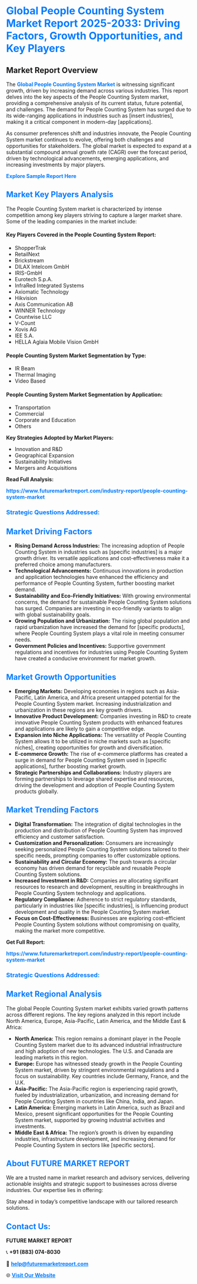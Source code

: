 <h1 style="color: #007BFF;">Global People Counting System Market Report 2025-2033: Driving Factors, Growth Opportunities, and Key Players</h1>

<section id="overview">
<h2>Market Report Overview</h2>
<p>The <a href="https://www.futuremarketreport.com/industry-report/people-counting-system-market" style="color: #007BFF; text-decoration: none;"><strong>Global People Counting System Market</strong></a> is witnessing significant growth, driven by increasing demand across various industries. This report delves into the key aspects of the People Counting System market, providing a comprehensive analysis of its current status, future potential, and challenges. The demand for People Counting System has surged due to its wide-ranging applications in industries such as [insert industries], making it a critical component in modern-day [applications].</p>
<p>As consumer preferences shift and industries innovate, the People Counting System market continues to evolve, offering both challenges and opportunities for stakeholders. The global market is expected to expand at a substantial compound annual growth rate (CAGR) over the forecast period, driven by technological advancements, emerging applications, and increasing investments by major players.</p>
</section>

<section id="overview">
<p><a href="https://www.futuremarketreport.com/request-sample/reportId=27901" style="color: #007BFF; text-decoration: none;"><strong>Explore Sample Report Here</strong></a></p>
</section>

<section id="key-players">
<h2 style="color: #007BFF;">Market Key Players Analysis</h2>
<p>The People Counting System market is characterized by intense competition among key players striving to capture a larger market share. Some of the leading companies in the market include:</p>
<h4>Key Players Covered in the People Counting System Report:</h4>
<ul><li>ShopperTrak</li><li>RetailNext</li><li>Brickstream</li><li>DILAX Intelcom GmbH</li><li>IRIS-GmbH</li><li>Eurotech S.p.A.</li><li>InfraRed Integrated Systems</li><li>Axiomatic Technology</li><li>Hikvision</li><li>Axis Communication AB</li><li>WINNER Technology</li><li>Countwise LLC</li><li>V-Count</li><li>Xovis AG</li><li>IEE S.A.</li><li>HELLA Aglaia Mobile Vision GmbH</li></ul>
<h4>People Counting System Market Segmentation by Type:</h4>
<ul><li>IR Beam</li><li>Thermal Imaging</li><li>Video Based</li></ul>

<h4>People Counting System Market Segmentation by Application:</h4>
<ul><li>Transportation</li><li>Commercial</li><li>Corporate and Education</li><li>Others</li></ul>
<p><strong>Key Strategies Adopted by Market Players:</strong></p>
<ul>
<li>Innovation and R&D</li>
<li>Geographical Expansion</li>
<li>Sustainability Initiatives</li>
<li>Mergers and Acquisitions</li>
</ul>
</section>

<section>
<p><strong>Read Full Analysis: </strong></p><a href="https://www.futuremarketreport.com/industry-report/people-counting-system-market" style="color: #007BFF; text-decoration: none;"><strong>https://www.futuremarketreport.com/industry-report/people-counting-system-market</strong></a>
<h3 style="color: #007BFF;">Strategic Questions Addressed:</h3>
</section>

<section id="driving-factors">
<h2 style="color: #007BFF;">Market Driving Factors</h2>
<ul>
<li><strong>Rising Demand Across Industries:</strong> The increasing adoption of People Counting System in industries such as [specific industries] is a major growth driver. Its versatile applications and cost-effectiveness make it a preferred choice among manufacturers.</li>
<li><strong>Technological Advancements:</strong> Continuous innovations in production and application technologies have enhanced the efficiency and performance of People Counting System, further boosting market demand.</li>
<li><strong>Sustainability and Eco-Friendly Initiatives:</strong> With growing environmental concerns, the demand for sustainable People Counting System solutions has surged. Companies are investing in eco-friendly variants to align with global sustainability goals.</li>
<li><strong>Growing Population and Urbanization:</strong> The rising global population and rapid urbanization have increased the demand for [specific products], where People Counting System plays a vital role in meeting consumer needs.</li>
<li><strong>Government Policies and Incentives:</strong> Supportive government regulations and incentives for industries using People Counting System have created a conducive environment for market growth.</li>
</ul>
</section>

<section id="growth-opportunities">
<h2 style="color: #007BFF;">Market Growth Opportunities</h2>
<ul>
<li><strong>Emerging Markets:</strong> Developing economies in regions such as Asia-Pacific, Latin America, and Africa present untapped potential for the People Counting System market. Increasing industrialization and urbanization in these regions are key growth drivers.</li>
<li><strong>Innovative Product Development:</strong> Companies investing in R&D to create innovative People Counting System products with enhanced features and applications are likely to gain a competitive edge.</li>
<li><strong>Expansion into Niche Applications:</strong> The versatility of People Counting System allows it to be utilized in niche markets such as [specific niches], creating opportunities for growth and diversification.</li>
<li><strong>E-commerce Growth:</strong> The rise of e-commerce platforms has created a surge in demand for People Counting System used in [specific applications], further boosting market growth.</li>
<li><strong>Strategic Partnerships and Collaborations:</strong> Industry players are forming partnerships to leverage shared expertise and resources, driving the development and adoption of People Counting System products globally.</li>
</ul>
</section>

<section id="trending-factors">
<h2 style="color: #007BFF;">Market Trending Factors</h2>
<ul>
<li><strong>Digital Transformation:</strong> The integration of digital technologies in the production and distribution of People Counting System has improved efficiency and customer satisfaction.</li>
<li><strong>Customization and Personalization:</strong> Consumers are increasingly seeking personalized People Counting System solutions tailored to their specific needs, prompting companies to offer customizable options.</li>
<li><strong>Sustainability and Circular Economy:</strong> The push towards a circular economy has driven demand for recyclable and reusable People Counting System solutions.</li>
<li><strong>Increased Investment in R&D:</strong> Companies are allocating significant resources to research and development, resulting in breakthroughs in People Counting System technology and applications.</li>
<li><strong>Regulatory Compliance:</strong> Adherence to strict regulatory standards, particularly in industries like [specific industries], is influencing product development and quality in the People Counting System market.</li>
<li><strong>Focus on Cost-Effectiveness:</strong> Businesses are exploring cost-efficient People Counting System solutions without compromising on quality, making the market more competitive.</li>
</ul>
</section>

<section>
<p><strong>Get Full Report: </strong></p><a href="https://www.futuremarketreport.com/industry-report/people-counting-system-market" style="color: #007BFF; text-decoration: none;"><strong>https://www.futuremarketreport.com/industry-report/people-counting-system-market</strong></a>
<h3 style="color: #007BFF;">Strategic Questions Addressed:</h3>
</section>


<section id="regional-analysis">
<h2 style="color: #007BFF;">Market Regional Analysis</h2>
<p>The global People Counting System market exhibits varied growth patterns across different regions. The key regions analyzed in this report include North America, Europe, Asia-Pacific, Latin America, and the Middle East & Africa:</p>
<ul>
<li><strong>North America:</strong> This region remains a dominant player in the People Counting System market due to its advanced industrial infrastructure and high adoption of new technologies. The U.S. and Canada are leading markets in this region.</li>
<li><strong>Europe:</strong> Europe has witnessed steady growth in the People Counting System market, driven by stringent environmental regulations and a focus on sustainability. Key countries include Germany, France, and the U.K.</li>
<li><strong>Asia-Pacific:</strong> The Asia-Pacific region is experiencing rapid growth, fueled by industrialization, urbanization, and increasing demand for People Counting System in countries like China, India, and Japan.</li>
<li><strong>Latin America:</strong> Emerging markets in Latin America, such as Brazil and Mexico, present significant opportunities for the People Counting System market, supported by growing industrial activities and investments.</li>
<li><strong>Middle East & Africa:</strong> The region’s growth is driven by expanding industries, infrastructure development, and increasing demand for People Counting System in sectors like [specific sectors].</li>
</ul>
</section>

<footer>
<h2 style="color: #007BFF;">About FUTURE MARKET REPORT</h2>
<p>We are a trusted name in market research and advisory services, delivering actionable insights and strategic support to businesses across diverse industries. Our expertise lies in offering:</p>

<p>Stay ahead in today’s competitive landscape with our tailored research solutions.</p>

<h2 style="color: #007BFF;">Contact Us:</h2>
<p><strong>FUTURE MARKET REPORT</strong></p>
<p>📞 <strong>+91 (883) 074-8030</strong></p>
<p>📧 <strong><a href="mailto:help@futuremarketreport.com" style="color: #007BFF;">help@futuremarketreport.com</a></strong></p>
<p>🌐 <strong><a href="https://www.futuremarketreport.com/" style="color: #007BFF;">Visit Our Website</a></strong></p>
</footer>